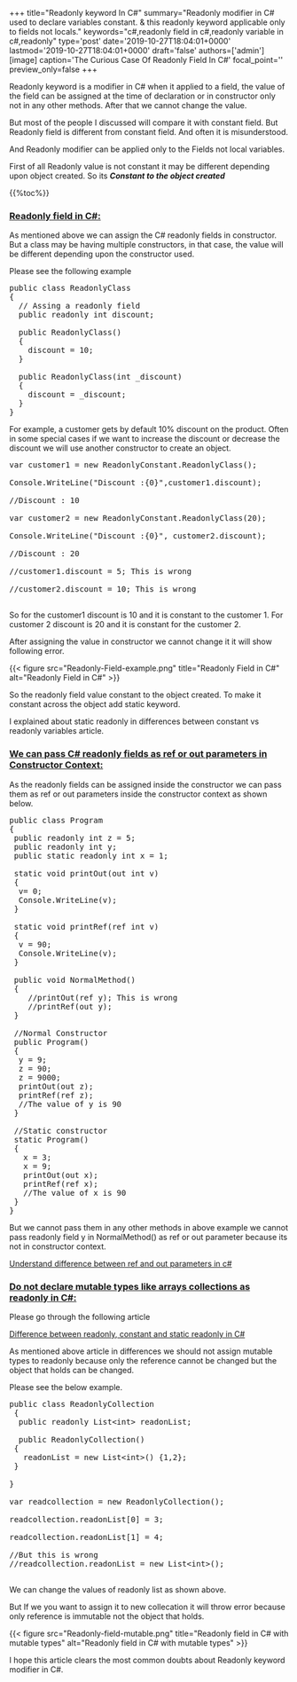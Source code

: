 +++
title="Readonly keyword In C#"
summary="Readonly modifier in C# used to declare variables constant. & this readonly keyword applicable only to fields not locals."
keywords="c#,readonly field in c#,readonly variable in c#,readonly"
type='post'
date='2019-10-27T18:04:01+0000'
lastmod='2019-10-27T18:04:01+0000'
draft='false'
authors=['admin']
[image]
caption='The Curious Case Of Readonly Field In C#'
focal_point=''
preview_only=false
+++

Readonly keyword is a modifier in C# when it applied to a field, the value of the field can be assigned at the time of declaration or in constructor only not in any other methods. After that we cannot change the value.

But most of the people I discussed will compare it with constant field. But Readonly field is different from constant field. And often it is misunderstood.

And Readonly modifier can be applied only to the Fields not local variables.

First of all Readonly value is not constant it may be different depending upon object created. So its <strong><em>Constant to the object created</em></strong>

{{%toc%}}

### <span style="text-decoration: underline;">Readonly field in C#:</span>

As mentioned above we can assign the C# readonly fields in constructor. But a class may be having multiple constructors, in that case, the value will be different depending upon the constructor used.

Please see the following example

<pre>public class ReadonlyClass
{
  // Assing a readonly field
  public readonly int discount;

  public ReadonlyClass()
  {
    discount = 10;
  }
  
  public ReadonlyClass(int _discount)
  {
    discount = _discount;
  }
}
</pre>

For example, a customer gets by default 10% discount on the product. Often in some special cases if we want to increase the discount or decrease the discount we will use another constructor to create an object.

<pre>var customer1 = new ReadonlyConstant.ReadonlyClass();

Console.WriteLine("Discount :{0}",customer1.discount);

//Discount : 10

var customer2 = new ReadonlyConstant.ReadonlyClass(20);

Console.WriteLine("Discount :{0}", customer2.discount);

//Discount : 20

//customer1.discount = 5; This is wrong

//customer2.discount = 10; This is wrong

</pre>

So for the customer1 discount is 10 and it is constant to the customer 1. For customer 2 discount is 20 and it is constant for the customer 2.

After assigning the value in constructor we cannot change it it will show following error.

{{< figure src="Readonly-Field-example.png" title="Readonly Field in C#" alt="Readonly Field in C#" >}}

So the readonly field value constant to the object created. To make it constant across the object add static keyword.

I explained about static readonly in differences between constant vs readonly variables article.

### <span style="text-decoration: underline;">We can pass C# <span style="text-decoration: underline;">readonly</span> fields as ref or out parameters in Constructor Context:</span>

 As the readonly fields can be assigned inside the constructor we can pass them as ref or out parameters inside the constructor context as shown below.

<pre>public class Program
{
 public readonly int z = 5;
 public readonly int y;
 public static readonly int x = 1;
 
 static void printOut(out int v)
 {
  v= 0;
  Console.WriteLine(v);
 }

 static void printRef(ref int v)
 {
  v = 90;
  Console.WriteLine(v);
 }

 public void NormalMethod()
 {
    //printOut(ref y); This is wrong
    //printRef(out y);
 }

 //Normal Constructor
 public Program()
 {
  y = 9;
  z = 90;
  z = 9000;
  printOut(out z);
  printRef(ref z);
  //The value of y is 90
 }

 //Static constructor
 static Program()
 {
   x = 3;
   x = 9;
   printOut(out x);
   printRef(ref x);
   //The value of x is 90
 }
}</pre>

 

But we cannot pass them in any other methods in above example we cannot pass readonly field y in NormalMethod() as ref or out parameter because its not in constructor context.

<a href="https://www.arungudelli.com/tutorial/c-sharp/difference-between-ref-and-out-parameters-in-c-sharp/" target="_blank">Understand difference between ref and out parameters in c#</a>

### <span style="text-decoration: underline;">Do not declare mutable types like arrays collections as readonly in C#:</span>
 
Please go through the following article

<a href="https://www.arungudelli.com/tutorial/c-sharp/10-differences-between-constant-vs-readonly-static-readonly-fields/" target="_blank" >Difference between readonly, constant and static readonly in C#</a>

As mentioned above article in differences we should not assign mutable types to readonly because only the reference cannot be changed but the object that holds can be changed.

Please see the below example.

<pre>public class ReadonlyCollection
 {
  public readonly List&lt;int&gt; readonList;

  public ReadonlyCollection()
 {
   readonList = new List&lt;int&gt;() {1,2};
 }

}

var readcollection = new ReadonlyCollection();

readcollection.readonList[0] = 3;

readcollection.readonList[1] = 4;

//But this is wrong
//readcollection.readonList = new List&lt;int&gt;();

</pre>

We can change the values of readonly list as shown above.

But If we you want to assign it to new collecation it will throw error because only reference is immutable not the object that holds.

{{< figure src="Readonly-field-mutable.png" title="Readonly field in C# with mutable types" alt="Readonly field in C# with mutable types" >}}
 
I hope this article clears the most common doubts about Readonly keyword modifier in C#.


